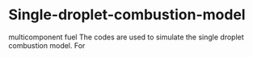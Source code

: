 # Single-droplet-combustion-model
multicomponent fuel
The codes are used to simulate the single droplet combustion model.
For 
